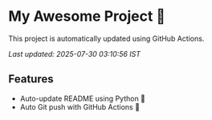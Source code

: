 # My Awesome Project 🚀

This project is automatically updated using GitHub Actions.

_Last updated: 2025-07-30 03:10:56 IST_

## Features
- Auto-update README using Python 🐍
- Auto Git push with GitHub Actions 🤖
